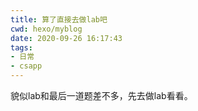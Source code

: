 ```yaml
---
title: 算了直接去做lab吧
cwd: hexo/myblog
date: 2020-09-26 16:17:43
tags:
- 日常
- csapp
---
```


貌似lab和最后一道题差不多，先去做lab看看。

